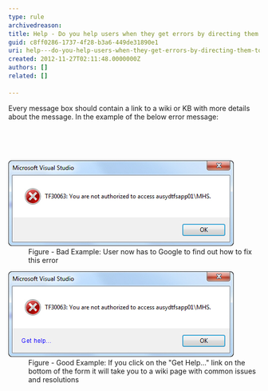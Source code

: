 ```yaml
---
type: rule
archivedreason: 
title: Help - Do you help users when they get errors by directing them to a wiki or KB?
guid: c8ff0286-1737-4f28-b3a6-449de31890e1
uri: help---do-you-help-users-when-they-get-errors-by-directing-them-to-a-wiki-or-kb
created: 2012-11-27T02:11:48.0000000Z
authors: []
related: []

---
```



<p>Every message box should contain a link to a wiki or KB with more details about the message. In the example of the below error message:</p>
<br><excerpt class='endintro'></excerpt><br>
​<dl class="badImage"><dt><img src="../../assets/NoDirectForError.jpg" alt="No direct for this error" /></dt>
<dd>Figure - Bad Example: User now has to Google to find out how to fix this error</dd></dl>
<dl class="goodImage"><dt><img src="../../assets/DirectForError.jpg" alt="Direct for this error" /></dt>
<dd>Figure - Good Example: If you click on the "Get Help..." link on the bottom of the form it will take you to a wiki page with common issues and resolutions</dd></dl>



